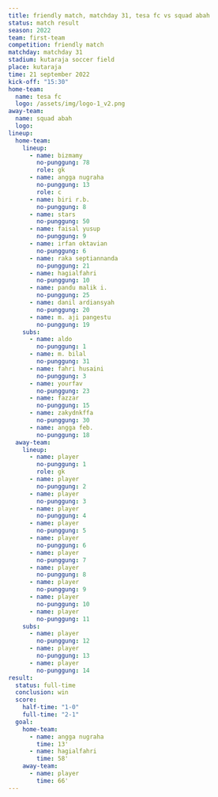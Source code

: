 ```yaml
---
title: friendly match, matchday 31, tesa fc vs squad abah
status: match result
season: 2022
team: first-team
competition: friendly match
matchday: matchday 31
stadium: kutaraja soccer field
place: kutaraja
time: 21 september 2022
kick-off: "15:30"
home-team:
  name: tesa fc
  logo: /assets/img/logo-1_v2.png
away-team:
  name: squad abah
  logo: 
lineup:
  home-team:
    lineup:
      - name: bizmamy
        no-punggung: 78
        role: gk
      - name: angga nugraha
        no-punggung: 13
        role: c
      - name: biri r.b.
        no-punggung: 8
      - name: stars
        no-punggung: 50
      - name: faisal yusup
        no-punggung: 9
      - name: irfan oktavian
        no-punggung: 6
      - name: raka septiannanda
        no-punggung: 21
      - name: hagialfahri
        no-punggung: 10
      - name: pandu malik i.
        no-punggung: 25
      - name: danil ardiansyah
        no-punggung: 20
      - name: m. aji pangestu
        no-punggung: 19
    subs:
      - name: aldo
        no-punggung: 1
      - name: m. bilal
        no-punggung: 31
      - name: fahri husaini
        no-punggung: 3
      - name: yourfav
        no-punggung: 23
      - name: fazzar
        no-punggung: 15
      - name: zakydnkffa
        no-punggung: 30
      - name: angga feb.
        no-punggung: 18
  away-team:
    lineup:
      - name: player
        no-punggung: 1
        role: gk
      - name: player
        no-punggung: 2
      - name: player
        no-punggung: 3
      - name: player
        no-punggung: 4
      - name: player
        no-punggung: 5
      - name: player
        no-punggung: 6
      - name: player
        no-punggung: 7
      - name: player
        no-punggung: 8
      - name: player
        no-punggung: 9
      - name: player
        no-punggung: 10
      - name: player
        no-punggung: 11
    subs:
      - name: player
        no-punggung: 12
      - name: player
        no-punggung: 13
      - name: player
        no-punggung: 14
result:
  status: full-time
  conclusion: win
  score:
    half-time: "1-0"
    full-time: "2-1"
  goal:
    home-team:
      - name: angga nugraha
        time: 13'
      - name: hagialfahri
        time: 58'
    away-team:
      - name: player
        time: 66'
---
```

